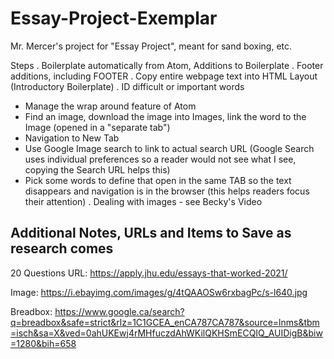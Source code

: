 # Essay-Project-Exemplar
Mr. Mercer's project for "Essay Project", meant for sand boxing, etc.

Steps
. Boilerplate automatically from Atom, Additions to Boilerplate
. Footer additions, including FOOTER
. Copy entire webpage text into HTML Layout (Introductory Boilerplate)
. ID difficult or important words
   - Manage the wrap around feature of Atom
   - Find an image, download the image into Images, link the word to the Image (opened in a "separate tab")
   - Navigation to New Tab
   - Use Google Image search to link to actual search URL (Google Search uses individual preferences so a reader would not see what I see, copying the Search URL helps this)
   - Pick some words to define that open in the same TAB so the text disappears and navigation is in the browser (this helps readers focus their attention)
. Dealing with images - see Becky's Video

## Additional Notes, URLs and Items to Save as research comes
20 Questions URL: https://apply.jhu.edu/essays-that-worked-2021/

Image: https://i.ebayimg.com/images/g/4tQAAOSw6rxbagPc/s-l640.jpg

Breadbox: https://www.google.ca/search?q=breadbox&safe=strict&rlz=1C1GCEA_enCA787CA787&source=lnms&tbm=isch&sa=X&ved=0ahUKEwj4rMHfuczdAhWKilQKHSmECQIQ_AUIDigB&biw=1280&bih=658
